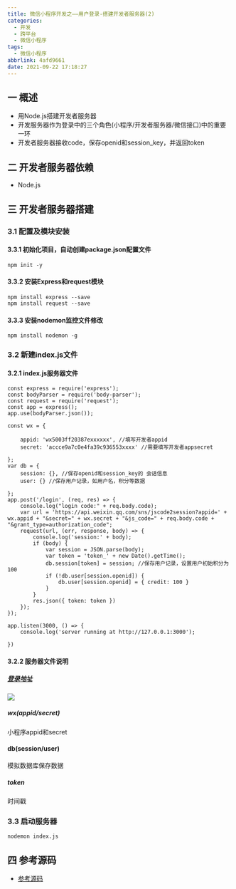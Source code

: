 ```yaml
---
title: 微信小程序开发之——用户登录-搭建开发者服务器(2)
categories:
  - 开发
  - 跨平台
  - 微信小程序
tags:
  - 微信小程序
abbrlink: 4afd9661
date: 2021-09-22 17:18:27
---
```

## 一 概述

* 用Node.js搭建开发者服务器
* 开发服务器作为登录中的三个角色(小程序/开发者服务器/微信接口)中的重要一环
* 开发者服务器接收code，保存openid和session_key，并返回token

<!--more-->

## 二 开发者服务器依赖

* Node.js

## 三 开发者服务器搭建

### 3.1 配置及模块安装

#### 3.3.1 初始化项目，自动创建package.json配置文件

```
npm init -y
```

#### 3.3.2 安装Express和request模块

```
npm install express --save
npm install request --save
```

#### 3.3.3 安装nodemon监控文件修改

```
npm install nodemon -g
```

### 3.2 新建index.js文件

#### 3.2.1 index.js服务器文件

```
const express = require('express');
const bodyParser = require('body-parser');
const request = require('request');
const app = express();
app.use(bodyParser.json());

const wx = {

    appid: 'wx5003ff20387exxxxxx', //填写开发者appid
    secret: 'accce9a7c0e4fa39c936553xxxx' //需要填写开发者appsecret

};
var db = {
    session: {}, //保存openid和session_key的 会话信息
    user: {} //保存用户记录，如用户名，积分等数据

};
app.post('/login', (req, res) => {
    console.log("login code:" + req.body.code);
    var url = 'https://api.weixin.qq.com/sns/jscode2session?appid=' + wx.appid + "&secret=" + wx.secret + "&js_code=" + req.body.code + "&grant_type=authorization_code";
    request(url, (err, response, body) => {
        console.log('session:' + body);
        if (body) {
            var session = JSON.parse(body);
            var token = 'token_' + new Date().getTime();
            db.session[token] = session; //保存用户记录，设置用户初始积分为100
            if (!db.user[session.openid]) {
                db.user[session.openid] = { credit: 100 }
            }
        }
        res.json({ token: token })
    });
});

app.listen(3000, () => {
    console.log('server running at http://127.0.0.1:3000');

})
```

#### 3.2.2 服务器文件说明

##### [登录地址][00]
![][1]

##### wx(appid/secret)

小程序appid和secret

#### db(session/user)

模拟数据库保存数据

##### token

时间戳

### 3.3 启动服务器

```
nodemon index.js
```

## 四 参考源码
* [参考源码](https://download.csdn.net/download/Calvin_zhou/29624664)



[00]:https://developers.weixin.qq.com/miniprogram/dev/api-backend/open-api/login/auth.code2Session.html#%E8%AF%B7%E6%B1%82%E5%9C%B0%E5%9D%80
[1]:https://cdn.jsdelivr.net/gh/PGzxc/CDN@master/blog-wechat/wechat-login-code2session.png